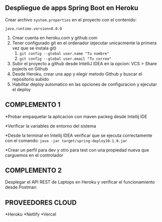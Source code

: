 
 ## Despliegue de apps Spring Boot en Heroku

Crear archivo `system.properties` en el proyecto con el contenido:

```java.runtime.version=8.0.0```

1. Crear cuenta en heroku.com y github.com
2. Tener configurado git en el ordenador (ejecutar unicacmente la primera vez que se instala git)
    1. `git config --global user.name "Tu nombre"`
    2. `git config --global user.email "Tu correo"`
3. Subir el proyecto a github desde IntelliJ IDEA en la opcion: VCS > Share pojects on Github
4. Desde Heroku, crear una app y elegir metodo Github y buscar el repositorio subido
5. Habilitar deploy automatico en las opciones de configuracion y ejecutar el deploy

## COMPLEMENTO 1

*Probar empaquetar la aplicacion con maven packeg desde Intellij IDE

*Verificar la variables de entorno del sistema

*Desde la terminal en Intellij IDEA verificar que se ejecuta correctamente con el comando:
```java -jar target/spring-deploy10-1.0.jar```

*Crear un perfil para dev y otro para test con una propiedad nueva que carguemos en el controlador

## COMPLEMENTO 2

Desplegar el API REST de Laptops en Heroku y verificar el funcionamiento desde Postman

## PROVEEDORES CLOUD
*Heroku
*Netlify
*Vercel
